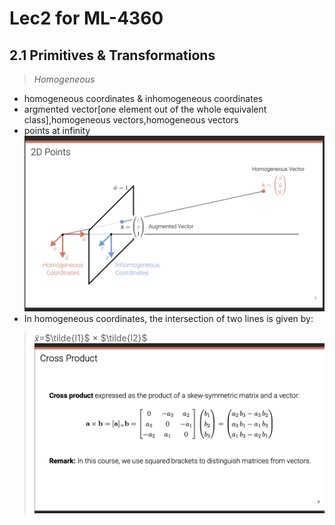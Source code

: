 # Lec2 for ML-4360
## 2.1 Primitives & Transformations
>$Homogeneous$ 
* homogeneous coordinates & inhomogeneous coordinates
* argmented vector[one element out of the whole equivalent class],homogeneous vectors,homogeneous vectors
* points at infinity
![Alt text](<a.png>)
* In homogeneous coordinates, the intersection of two lines is given by:
>$\tilde{x}$=$\tilde{l1}$ × $\tilde{l2}$ 
![Alt text](<b.png>)
